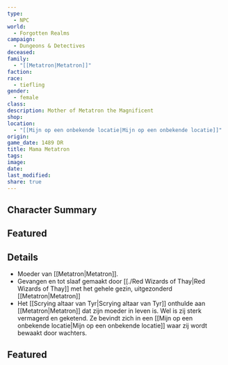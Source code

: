 ```yaml
---
type:
  - NPC
world:
  - Forgotten Realms
campaign:
  - Dungeons & Detectives
deceased: 
family:
  - "[[Metatron|Metatron]]"
faction: 
race:
  - tiefling
gender:
  - female
class: 
description: Mother of Metatron the Magnificent
shop: 
location:
  - "[[Mijn op een onbekende locatie|Mijn op een onbekende locatie]]"
origin: 
game_date: 1489 DR
title: Mama Metatron
tags: 
image: 
date: 
last_modified: 
share: true
---
```

## Character Summary

## Featured

## Details
* Moeder van [[Metatron|Metatron]].
* Gevangen en tot slaaf gemaakt door [[./Red Wizards of Thay|Red Wizards of Thay]] met het gehele gezin, uitgezonderd [[Metatron|Metatron]]
* Het [[Scrying altaar van Tyr|Scrying altaar van Tyr]] onthulde aan [[Metatron|Metatron]] dat zijn moeder in leven is. Wel is zij sterk vermagerd en geketend. Ze bevindt zich in een [[Mijn op een onbekende locatie|Mijn op een onbekende locatie]] waar zij wordt bewaakt door wachters.

## Featured


